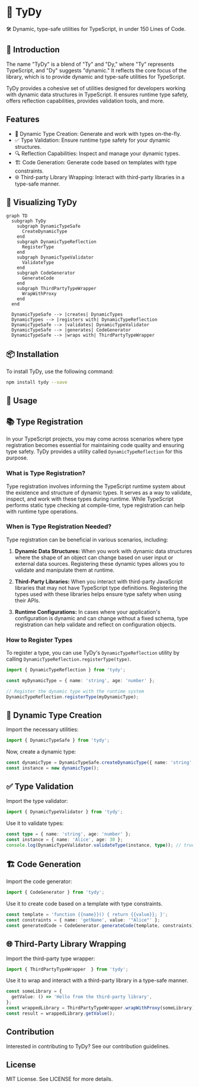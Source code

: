 # 🌌 TyDy

🛠 Dynamic, type-safe utilities for TypeScript, in under 150 Lines of Code.

## 🎉 Introduction

The name "TyDy" is a blend of "Ty" and "Dy," where "Ty" represents TypeScript, and "Dy" suggests "dynamic." It reflects the core focus of the library, which is to provide dynamic and type-safe utilities for TypeScript.

TyDy provides a cohesive set of utilities designed for developers working with dynamic data structures in TypeScript. It ensures runtime type safety, offers reflection capabilities, provides validation tools, and more.


## Features

- 💼 Dynamic Type Creation: Generate and work with types on-the-fly.
- ✅ Type Validation: Ensure runtime type safety for your dynamic structures.
- 🔍 Reflection Capabilities: Inspect and manage your dynamic types.
- 🏗️ Code Generation: Generate code based on templates with type constraints.
- 🌐 Third-party Library Wrapping: Interact with third-party libraries in a type-safe manner.


## 🌟 Visualizing TyDy

```mermaid
graph TD
  subgraph TyDy
    subgraph DynamicTypeSafe
      CreateDynamicType
    end
    subgraph DynamicTypeReflection
      RegisterType
    end
    subgraph DynamicTypeValidator
      ValidateType
    end
    subgraph CodeGenerator
      GenerateCode
    end
    subgraph ThirdPartyTypeWrapper
      WrapWithProxy
    end
  end

  DynamicTypeSafe --> |creates| DynamicTypes
  DynamicTypes --> |registers with| DynamicTypeReflection
  DynamicTypeSafe --> |validates| DynamicTypeValidator
  DynamicTypeSafe --> |generates| CodeGenerator
  DynamicTypeSafe --> |wraps with| ThirdPartyTypeWrapper
```

## 📦 Installation

To install TyDy, use the following command:

```bash
npm install tydy --save
```

## 🚀 Usage

## 📚 Type Registration

In your TypeScript projects, you may come across scenarios where type registration becomes essential for maintaining code quality and ensuring type safety. TyDy provides a utility called `DynamicTypeReflection` for this purpose.

### What is Type Registration?

Type registration involves informing the TypeScript runtime system about the existence and structure of dynamic types. It serves as a way to validate, inspect, and work with these types during runtime. While TypeScript performs static type checking at compile-time, type registration can help with runtime type operations.

### When is Type Registration Needed?

Type registration can be beneficial in various scenarios, including:

1. **Dynamic Data Structures:** When you work with dynamic data structures where the shape of an object can change based on user input or external data sources. Registering these dynamic types allows you to validate and manipulate them at runtime.

2. **Third-Party Libraries:** When you interact with third-party JavaScript libraries that may not have TypeScript type definitions. Registering the types used with these libraries helps ensure type safety when using their APIs.

3. **Runtime Configurations:** In cases where your application's configuration is dynamic and can change without a fixed schema, type registration can help validate and reflect on configuration objects.

### How to Register Types

To register a type, you can use TyDy's `DynamicTypeReflection` utility by calling `DynamicTypeReflection.registerType(type)`.

```typescript
import { DynamicTypeReflection } from 'tydy';

const myDynamicType = { name: 'string', age: 'number' };

// Register the dynamic type with the runtime system
DynamicTypeReflection.registerType(myDynamicType);
```

## 💼 Dynamic Type Creation

Import the necessary utilities:

```typescript
import { DynamicTypeSafe } from 'tydy';
```

Now, create a dynamic type:

```typescript
const dynamicType = DynamicTypeSafe.createDynamicType({ name: 'string', age: 'number' });
const instance = new dynamicType();
```

## ✅ Type Validation

Import the type validator:

```typescript
import { DynamicTypeValidator } from 'tydy';
```

Use it to validate types:

```typescript
const type = { name: 'string', age: 'number' };
const instance = { name: 'Alice', age: 30 };
console.log(DynamicTypeValidator.validateType(instance, type)); // true
```

## 🏗️ Code Generation

Import the code generator:

```typescript
import { CodeGenerator } from 'tydy';
```

Use it to create code based on a template with type constraints. 

```typescript
const template = 'function {{name}}() { return {{value}}; }';
const constraints = { name: 'getName', value: '"Alice"' };
const generatedCode = CodeGenerator.generateCode(template, constraints);
```

## 🌐 Third-Party Library Wrapping

Import the third-party type wrapper:

```typescript
import { ThirdPartyTypeWrapper  } from 'tydy';
```

Use it to wrap and interact with a third-party library in a type-safe manner. 

```typescript
const someLibrary = {
  getValue: () => 'Hello from the third-party library',
};
const wrappedLibrary = ThirdPartyTypeWrapper.wrapWithProxy(someLibrary);
const result = wrappedLibrary.getValue();
```

## Contribution

Interested in contributing to TyDy? See our contribution guidelines.

## License

MIT License. See LICENSE for more details.
